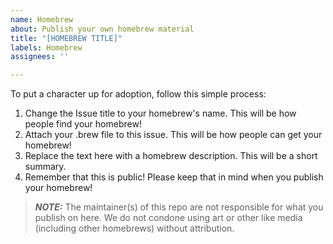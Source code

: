 ```yaml
---
name: Homebrew
about: Publish your own homebrew material
title: "[HOMEBREW TITLE]"
labels: Homebrew
assignees: ''

---
```


To put a character up for adoption, follow this simple process:
1) Change the Issue title to your homebrew's name. This will be how people find your homebrew!
2) Attach your .brew file to this issue. This will be how people can get your homebrew!
3) Replace the text here with a homebrew description. This will be a short summary.
4) Remember that this is public! Please keep that in mind when you publish your homebrew!
> **_NOTE:_** The maintainer(s) of this repo are not responsible for what you publish on here. We do not condone using art or other like media (including other homebrews) without attribution.
